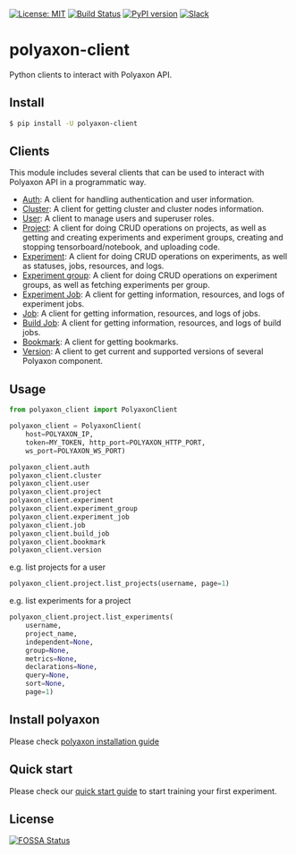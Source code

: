 [![License: MIT](https://img.shields.io/badge/License-MIT-green.svg)](LICENSE)
[![Build Status](https://travis-ci.org/polyaxon/polyaxon-client.svg?branch=master)](https://travis-ci.org/polyaxon/polyaxon-client)
[![PyPI version](https://badge.fury.io/py/polyaxon-client.svg)](https://badge.fury.io/py/polyaxon-client)
[![Slack](https://img.shields.io/badge/chat-on%20slack-aadada.svg?logo=slack&longCache=true)](https://join.slack.com/t/polyaxon/shared_invite/enQtMzQ0ODc2MDg1ODc0LWY2ZTdkMTNmZjBlZmRmNjQxYmYwMTBiMDZiMWJhODI2ZTk0MDU4Mjg5YzA5M2NhYzc5ZjhiMjczMDllYmQ2MDg)


# polyaxon-client

Python clients to interact with Polyaxon API.


## Install

```bash
$ pip install -U polyaxon-client
```

## Clients

This module includes several clients that can be used to interact
with Polyaxon API in a programmatic way.

 * [Auth](https://docs.polyaxon.com/polyaxon_client/clients/auth): A client for handling authentication and user information.
 * [Cluster](https://docs.polyaxon.com/polyaxon_client/clients/cluster): A client for getting cluster and cluster nodes information.
 * [User](https://docs.polyaxon.com/polyaxon_client/clients/user): A client to manage users and superuser roles.
 * [Project](https://docs.polyaxon.com/polyaxon_client/clients/project): A client for doing CRUD operations on projects, as well as getting and creating experiments and experiment groups, creating and stopping tensorboard/notebook, and uploading code.
 * [Experiment](https://docs.polyaxon.com/polyaxon_client/clients/experiment): A client for doing CRUD operations on experiments, as well as statuses, jobs, resources, and logs.
 * [Experiment group](https://docs.polyaxon.com/polyaxon_client/clients/experiment_group): A client for doing CRUD operations on experiment groups, as well as fetching experiments per group.
 * [Experiment Job](https://docs.polyaxon.com/polyaxon_client/clients/experiment_job): A client for getting information, resources, and logs of experiment jobs.
 * [Job](https://docs.polyaxon.com/polyaxon_client/clients/job): A client for getting information, resources, and logs of jobs.
 * [Build Job](https://docs.polyaxon.com/polyaxon_client/clients/build_job): A client for getting information, resources, and logs of build jobs.
 * [Bookmark](https://docs.polyaxon.com/polyaxon_client/clients/bookmark): A client for getting bookmarks.
 * [Version](https://docs.polyaxon.com/polyaxon_client/clients/version): A client to get current and supported versions of several Polyaxon component.


## Usage

```python
from polyaxon_client import PolyaxonClient

polyaxon_client = PolyaxonClient(
    host=POLYAXON_IP,
    token=MY_TOKEN, http_port=POLYAXON_HTTP_PORT,
    ws_port=POLYAXON_WS_PORT)

polyaxon_client.auth
polyaxon_client.cluster
polyaxon_client.user
polyaxon_client.project
polyaxon_client.experiment
polyaxon_client.experiment_group
polyaxon_client.experiment_job
polyaxon_client.job
polyaxon_client.build_job
polyaxon_client.bookmark
polyaxon_client.version
```

e.g. list projects for a user

```python
polyaxon_client.project.list_projects(username, page=1)
```

e.g. list experiments for a project

```python
polyaxon_client.project.list_experiments(
    username,
    project_name,
    independent=None,
    group=None,
    metrics=None,
    declarations=None,
    query=None,
    sort=None,
    page=1)
```


## Install polyaxon

Please check [polyaxon installation guide](https://docs.polyaxon.com/installation/introduction)


## Quick start

Please check our [quick start guide](https://docs.polyaxon.com/quick_start) to start training your first experiment.


## License

[![FOSSA Status](https://app.fossa.io/api/projects/git%2Bgithub.com%2Fpolyaxon%2Fpolyaxon-client.svg?type=large)](https://app.fossa.io/projects/git%2Bgithub.com%2Fpolyaxon%2Fpolyaxon-client?ref=badge_large)
